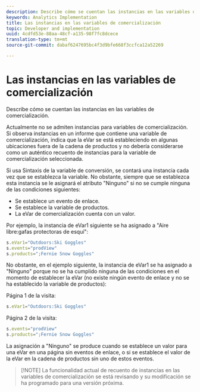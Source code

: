 ```yaml
---
description: Describe cómo se cuentan las instancias en las variables de comercialización.
keywords: Analytics Implementation
title: Las instancias en las variables de comercialización
topic: Developer and implementation
uuid: 4cdfd53e-88aa-48cf-a135-98f7fc8dcece
translation-type: tm+mt
source-git-commit: dabaf6247695bc4f3d9bfe668f3ccfca12a52269

---
```



# Las instancias en las variables de comercialización

Describe cómo se cuentan las instancias en las variables de comercialización.

Actualmente no se admiten instancias para variables de comercialización. Si observa instancias en un informe que contiene una variable de comercialización, indica que la eVar se está estableciendo en algunas ubicaciones fuera de la cadena de productos y no debería considerarse como un auténtico recuento de instancias para la variable de comercialización seleccionada.

Si usa Sintaxis de la variable de conversión, se contará una instancia cada vez que se establezca la variable. No obstante, siempre que se establezca esta instancia se le asignará el atributo &quot;Ninguno&quot; si no se cumple ninguna de las condiciones siguientes:

* Se establece un evento de enlace.
* Se establece la variable de productos.
* La eVar de comercialización cuenta con un valor.

Por ejemplo, la instancia de eVar1 siguiente se ha asignado a &quot;Aire libre:gafas protectoras de esquí&quot;:

```js
s.eVar1="Outdoors:Ski Goggles" 
s.events="prodView" 
s.products=";Fernie Snow Goggles"
```

No obstante, en el ejemplo siguiente, la instancia de eVar1 se ha asignado a &quot;Ninguno&quot; porque no se ha cumplido ninguna de las condiciones en el momento de establecer la eVar (no existe ningún evento de enlace y no se ha establecido la variable de productos):

Página 1 de la visita:

```js
s.eVar1="Outdoors:Ski Goggles"
```

Página 2 de la visita:

```js
s.events="prodView" 
s.products=";Fernie Snow Goggles"
```

La asignación a &quot;Ninguno&quot; se produce cuando se establece un valor para una eVar en una página sin eventos de enlace, o si se establece el valor de la eVar en la cadena de productos sin uno de estos eventos.

>[!NOTE] La funcionalidad actual de recuento de instancias en las variables de comercialización se está revisando y su modificación se ha programado para una versión próxima.

